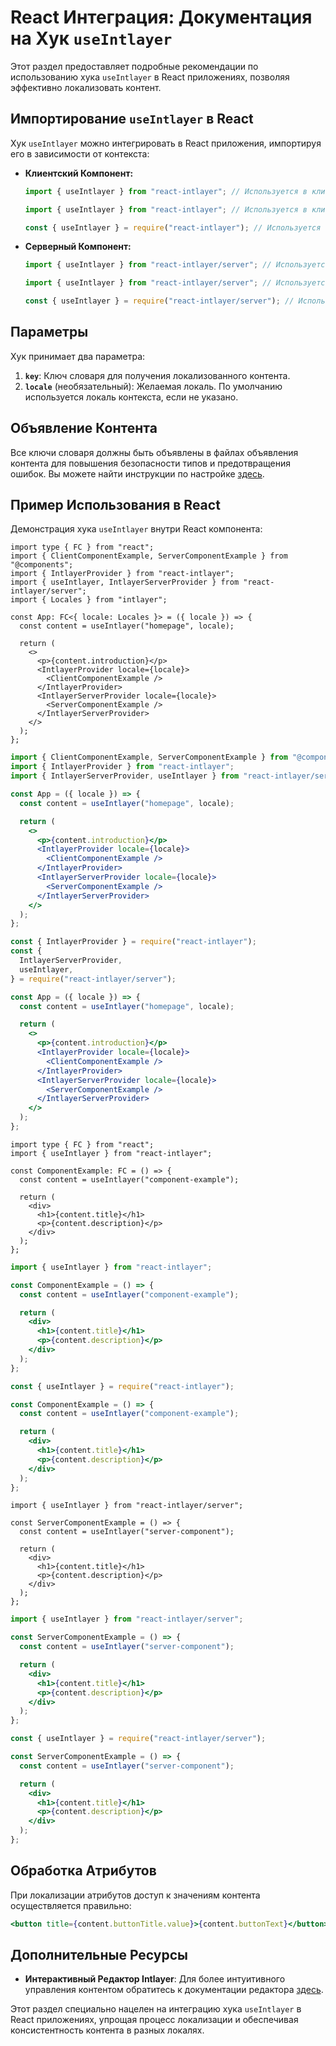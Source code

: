 # React Интеграция: Документация на Хук `useIntlayer`

Этот раздел предоставляет подробные рекомендации по использованию хука `useIntlayer` в React приложениях, позволяя эффективно локализовать контент.

## Импортирование `useIntlayer` в React

Хук `useIntlayer` можно интегрировать в React приложения, импортируя его в зависимости от контекста:

- **Клиентский Компонент:**

  ```typescript codeFormat="typescript"
  import { useIntlayer } from "react-intlayer"; // Используется в клиентских React компонентах
  ```

  ```javascript codeFormat="esm"
  import { useIntlayer } from "react-intlayer"; // Используется в клиентских React компонентах
  ```

  ```javascript codeFormat="commonjs"
  const { useIntlayer } = require("react-intlayer"); // Используется в клиентских React компонентах
  ```

- **Серверный Компонент:**

  ```typescript codeFormat="commonjs"
  import { useIntlayer } from "react-intlayer/server"; // Используется в серверных React компонентах
  ```

  ```javascript codeFormat="esm"
  import { useIntlayer } from "react-intlayer/server"; // Используется в серверных React компонентах
  ```

  ```javascript codeFormat="commonjs"
  const { useIntlayer } = require("react-intlayer/server"); // Используется в серверных React компонентах
  ```

## Параметры

Хук принимает два параметра:

1. **`key`**: Ключ словаря для получения локализованного контента.
2. **`locale`** (необязательный): Желаемая локаль. По умолчанию используется локаль контекста, если не указано.

## Объявление Контента

Все ключи словаря должны быть объявлены в файлах объявления контента для повышения безопасности типов и предотвращения ошибок. Вы можете найти инструкции по настройке [здесь](https://github.com/aymericzip/intlayer/blob/main/docs/ru/dictionary/get_started.md).

## Пример Использования в React

Демонстрация хука `useIntlayer` внутри React компонента:

```tsx fileName="src/app.tsx" codeFormat="typescript"
import type { FC } from "react";
import { ClientComponentExample, ServerComponentExample } from "@components";
import { IntlayerProvider } from "react-intlayer";
import { useIntlayer, IntlayerServerProvider } from "react-intlayer/server";
import { Locales } from "intlayer";

const App: FC<{ locale: Locales }> = ({ locale }) => {
  const content = useIntlayer("homepage", locale);

  return (
    <>
      <p>{content.introduction}</p>
      <IntlayerProvider locale={locale}>
        <ClientComponentExample />
      </IntlayerProvider>
      <IntlayerServerProvider locale={locale}>
        <ServerComponentExample />
      </IntlayerServerProvider>
    </>
  );
};
```

```jsx fileName="src/app.mjx" codeFormat="esm"
import { ClientComponentExample, ServerComponentExample } from "@components";
import { IntlayerProvider } from "react-intlayer";
import { IntlayerServerProvider, useIntlayer } from "react-intlayer/server";

const App = ({ locale }) => {
  const content = useIntlayer("homepage", locale);

  return (
    <>
      <p>{content.introduction}</p>
      <IntlayerProvider locale={locale}>
        <ClientComponentExample />
      </IntlayerProvider>
      <IntlayerServerProvider locale={locale}>
        <ServerComponentExample />
      </IntlayerServerProvider>
    </>
  );
};
```

```jsx fileName="src/app.csx" codeFormat="commonjs"
const { IntlayerProvider } = require("react-intlayer");
const {
  IntlayerServerProvider,
  useIntlayer,
} = require("react-intlayer/server");

const App = ({ locale }) => {
  const content = useIntlayer("homepage", locale);

  return (
    <>
      <p>{content.introduction}</p>
      <IntlayerProvider locale={locale}>
        <ClientComponentExample />
      </IntlayerProvider>
      <IntlayerServerProvider locale={locale}>
        <ServerComponentExample />
      </IntlayerServerProvider>
    </>
  );
};
```

```tsx fileName="src/components/ComponentExample.tsx" codeFormat="typescript"
import type { FC } from "react";
import { useIntlayer } from "react-intlayer";

const ComponentExample: FC = () => {
  const content = useIntlayer("component-example");

  return (
    <div>
      <h1>{content.title}</h1>
      <p>{content.description}</p>
    </div>
  );
};
```

```jsx fileName="src/components/ComponentExample.mjx" codeFormat="esm"
import { useIntlayer } from "react-intlayer";

const ComponentExample = () => {
  const content = useIntlayer("component-example");

  return (
    <div>
      <h1>{content.title}</h1>
      <p>{content.description}</p>
    </div>
  );
};
```

```jsx fileName="src/components/ComponentExample.csx" codeFormat="commonjs"
const { useIntlayer } = require("react-intlayer");

const ComponentExample = () => {
  const content = useIntlayer("component-example");

  return (
    <div>
      <h1>{content.title}</h1>
      <p>{content.description}</p>
    </div>
  );
};
```

```tsx fileName="src/components/ServerComponentExample.tsx" codeFormat="typescript"
import { useIntlayer } from "react-intlayer/server";

const ServerComponentExample = () => {
  const content = useIntlayer("server-component");

  return (
    <div>
      <h1>{content.title}</h1>
      <p>{content.description}</p>
    </div>
  );
};
```

```jsx fileName="src/components/ServerComponentExample.mjx" codeFormat="esm"
import { useIntlayer } from "react-intlayer/server";

const ServerComponentExample = () => {
  const content = useIntlayer("server-component");

  return (
    <div>
      <h1>{content.title}</h1>
      <p>{content.description}</p>
    </div>
  );
};
```

```jsx fileName="src/components/ServerComponentExample.csx" codeFormat="commonjs"
const { useIntlayer } = require("react-intlayer/server");

const ServerComponentExample = () => {
  const content = useIntlayer("server-component");

  return (
    <div>
      <h1>{content.title}</h1>
      <p>{content.description}</p>
    </div>
  );
};
```

## Обработка Атрибутов

При локализации атрибутов доступ к значениям контента осуществляется правильно:

```jsx
<button title={content.buttonTitle.value}>{content.buttonText}</button>
```

## Дополнительные Ресурсы

- **Интерактивный Редактор Intlayer**: Для более интуитивного управления контентом обратитесь к документации редактора [здесь](https://github.com/aymericzip/intlayer/blob/main/docs/ru/intlayer_editor.md).

Этот раздел специально нацелен на интеграцию хука `useIntlayer` в React приложениях, упрощая процесс локализации и обеспечивая консистентность контента в разных локалях.
